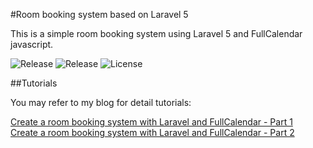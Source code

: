 #Room booking system based on Laravel 5

This is a simple room booking system using Laravel 5 and FullCalendar javascript.

![Release](https://img.shields.io/badge/status-stable-brightgreen.svg "Status badge") ![Release](https://img.shields.io/badge/release-v1.0-orange.svg "Release badge") ![License](https://img.shields.io/badge/license-GPLv2-blue.svg "License badge")

##Tutorials

You may refer to my blog for detail tutorials:

[Create a room booking system with Laravel and FullCalendar - Part 1](http://blog.pisyek.com/create-room-booking-system-laravel-fullcalendar/)<br />
[Create a room booking system with Laravel and FullCalendar - Part 2](http://blog.pisyek.com/create-room-booking-system-laravel-fullcalendar-part-2/)<br />